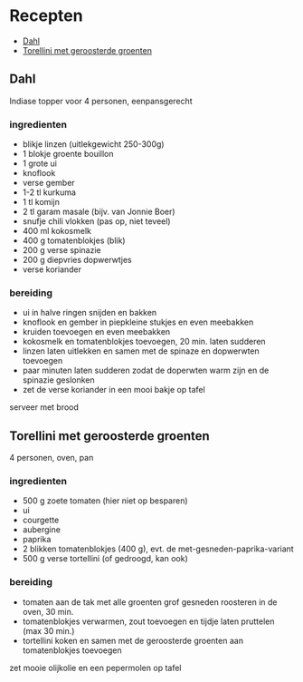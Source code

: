 # Recepten

- [Dahl](#dahl)
- [Torellini met geroosterde groenten](#torellini-met-geroosterde-groenten)

## Dahl

Indiase topper voor 4 personen, eenpansgerecht

### ingredienten

- blikje linzen (uitlekgewicht 250-300g)
- 1 blokje groente bouillon
- 1 grote ui
- knoflook
- verse gember
- 1-2 tl kurkuma
- 1 tl komijn
- 2 tl garam masale (bijv. van Jonnie Boer)
- snufje chili vlokken (pas op, niet teveel)
- 400 ml kokosmelk
- 400 g tomatenblokjes (blik)
- 200 g verse spinazie
- 200 g diepvries dopwerwtjes
- verse koriander

### bereiding

- ui in halve ringen snijden en bakken
- knoflook en gember in piepkleine stukjes en even meebakken
- kruiden toevoegen en even meebakken
- kokosmelk en tomatenblokjes toevoegen, 20 min. laten sudderen
- linzen laten uitlekken en samen met de spinaze en dopwerwten toevoegen
- paar minuten laten sudderen zodat de doperwten warm zijn en de spinazie geslonken
- zet de verse koriander in een mooi bakje op tafel

serveer met brood

## Torellini met geroosterde groenten

4 personen, oven, pan

### ingredienten

- 500 g zoete tomaten (hier niet op besparen)
- ui
- courgette
- aubergine
- paprika
- 2 blikken tomatenblokjes (400 g), evt. de met-gesneden-paprika-variant
- 500 g verse tortellini (of gedroogd, kan ook)

### bereiding

- tomaten aan de tak met alle groenten grof gesneden roosteren in de oven, 30 min.
- tomatenblokjes verwarmen, zout toevoegen en tijdje laten pruttelen (max 30 min.)
- tortellini koken en samen met de geroosterde groenten aan tomatenblokjes toevoegen

zet mooie olijkolie en een pepermolen op tafel
